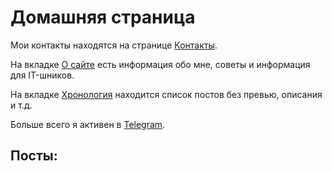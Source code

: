 # Домашняя страница
Мои контакты находятся на странице [Контакты](/contacts).

На вкладке [О сайте](/about) есть информация обо мне, советы и информация для IT-шников.

На вкладке [Хронология](/archives) находится список постов без превью, описания и т.д.

Больше всего я активен в [Telegram](https://t.me/ivanchaigroop).

## Посты:
